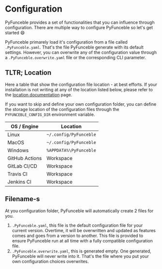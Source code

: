 # Configuration

PyFunceble provides a set of functionalities that you can influence through
configuration.
There are multiple way to configure PyFunceble so let's get started :smile:

PyFunceble primarely load it's configuration from a file
called `.PyFunceble.yaml`.
That's the file PyFunceble generate with its default settings. However, you can
overwrite any of the configuration value through a `.PyFunceble.overwrite.yaml`
file or the corresponding CLI parameter.

## TLTR; Location

Here a table that show the configuration file location - at best efforts.
If your installation is not writing at any of the location listed below,
please refer to the [location documentation](location.md) page.

If you want to skip and define your own configuration folder, you can define
the storage location of the configuration files through the
`PYFUNCEBLE_CONFIG_DIR` environment variable.

| OS / Engine    | Location               |
|----------------|------------------------|
| Linux          | `~/.config/PyFunceble` |
| MacOS          | `~/.config/PyFunceble` |
| Windows        | `%APPDATA%\PyFunceble` |
| GitHub Actions | Workspace              |
| GitLab CI/CD   | Workspace              |
| Travis CI      | Workspace              |
| Jenkins CI     | Workspace              |

## Filename-s

At you configuration folder, PyFunceble will automatically create 2 files for
you.

1. `.PyFunceble.yaml`, this file is the default configuration file for your
   current version. Overtime, it will be overwritten and updated as features
   comes and goes from a version to another. This file is provided to ensure
   PyFunceble run at all time with a fully compatible configuration file.
2. `.PyFunceble.overwrite.yaml`, this is generated empty. One generated,
   PyFunceble will never write into it. That's the file where you put your own
   configuration choices overwrites.
